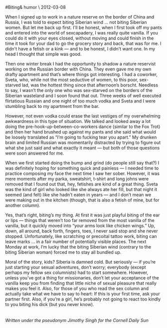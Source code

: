 <!-- layout: post
categories: 
- humor
title: Biting&
-->
#Biting&
<tag>humor</tag> \\ 2012-03-08

When I signed up to work in a nature reserve on the border of China and Russia, I was told to expect biting Siberian wind … not biting Siberian women. But let me back up first. I'll be honest, when I first took off my pants and entered into the world of sexcapadery, I was really quite vanilla. If you could do it with your eyes closed, without moving and could finish in the time it took for your dad to go the grocery story and back, that was for me. I didn't have a fetish or a kink — and to be honest, I didn't want one. In my head I thought that simple was good.
<!-- more -->

Then one winter break I had the opportunity to shadow a nature reservist working on the Russian border with China. They even gave me my own drafty apartment and that’s where things got interesting. I had a coworker, Sveta, who, while not the most seductive of women, to this poor, sex-starved lad, was the hottest thing since that afternoon’s borscht. Needless to say, I wasn’t the only one who was sex-starved on the borders of the Siberian wasteland and I soon found that out. Three weeks of well executed flirtatious Russian and one night of too much vodka and Sveta and I were stumbling back to my apartment from the bar.

However, not even vodka could erase the last vestiges of my overwhelming awkwardness in this type of situation. We talked and looked away a lot doing the pre-hook-up-between-co-workers dance (similar to the Fox Trot) and then her hand brushed up against my pants and she said what would be loosely translated as “I’m going to fucking tear you apart.” My drunken brain and limited Russian was momentarily distracted by trying to figure out what she just said and what exactly it meant — but both of those questions were soon answered for me.

When we first started doing the bump and grind (do people still say that?) I was definitely hoping for something quick and painless — I needed time to practice composing my face the next time I saw her sober. However, it was mere moments after my parka, sweatshirt, t-shirt and long johns were removed that I found out that, hey, fetishes are kind of a great thing. Sveta was the kind of girl who Iooked like she always ate her fill, but that night it seemed (and felt) like she hadn’t eaten in years — and I don’t mean we were making out in the kitchen (though, that is also a fetish of mine, but for another column).

Yes, that’s right, biting’s my thing. At first it was just playful biting of the ear or lips — things that weren’t too far removed from the most vanilla of the vanilla, but it quickly moved into “your arms look like chicken wings.” Up, down, all around, back forth, fingers, toes, I never said stop and she never stopped. Unfortunately, like scratching or precoital tattoo work, biting can leave marks … in a fair number of potentially visible places. The next Monday at work, I’m lucky that the biting Siberian wind (contrary to the biting Siberian woman) forced me to stay all bundled up.

Moral of the story, kids? Siberia is damned cold. But seriously — if you’re just starting your sexual adventures, don’t worry; everybody (except perhaps my fellow sex columnists) had to start somewhere. However, unless you’ve got a thing for missionaries, don’t let your acceptance of the vanilla keep you from finding that little niche of sexual pleasure that really makes you feel it. Also, for those of you who read the sex column and actually take what we have to say to heart: If this is your first time, ask your partner first. Also, if you’re a girl, he’s probably not going to react too kindly to you biting his dick (but you never know).
<br/><br/><br/>
*Written under the pseudonym Jimothy Singh for the Cornell Daily Sun*

